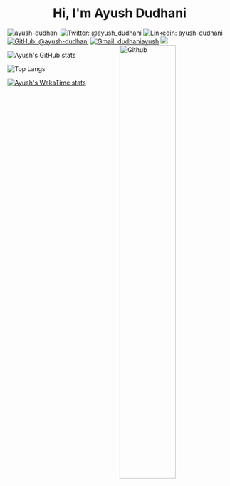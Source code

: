 <h4 align="center"> 
  
<h1 align="center">Hi, I'm Ayush Dudhani </h1>
 
<p align="centre"> <img src="https://komarev.com/ghpvc/?username=ayush-dudhani&color=blueviolet" alt="ayush-dudhani" /> 
<a href="https://twitter.com/ayush_dudhani"><img src="https://img.shields.io/twitter/follow/ayush_dudhani?style=social" alt="Twitter: @ayush_dudhani"></a>
<a href="https://www.linkedin.com/in/ayush-dudhani-00b521200/"><img src="https://img.shields.io/badge/Ayush%20Dudhani-blue?style=flat-square&amp;logo=Linkedin&amp;logoColor=white&amp;link=https://www.linkedin.com/in/ayush-dudhani-00b521200/" alt="Linkedin: ayush-dudhani"></a>
<a href="https://github.com/ayush-dudhani"><img src="https://img.shields.io/github/followers/ayush-dudhani?style=social" alt="GitHub: @ayush-dudhani"></a>
<a href="mailto:dudhaniayush@gmail.com"><img src="https://img.shields.io/badge/Gmail-dudhaniayush-red" alt="Gmail: dudhaniayush"></a>
<a href=https://wakatime.com/@8070acdb-aa1b-4e40-813b-29e0bf7f0843><img src="https://wakatime.com/badge/user/8070acdb-aa1b-4e40-813b-29e0bf7f0843.svg"></img></a>

<img style="padding-left: 0px" width="50%" align="right" alt="Github" src="https://c.tenor.com/zn8iyusePtgAAAAC/tenor.gif" />


![Ayush's GitHub stats](https://github-readme-stats.vercel.app/api?username=ayush-dudhani&show_icons=true&show=reviews,discussions_started,discussions_answered,prs_merged,prs_merged_percentage&card_width=300)

![Top Langs](https://github-readme-stats.vercel.app/api/top-langs/?username=ayush-dudhani&layout=compact)

[![Ayush's WakaTime stats](https://github-readme-stats.vercel.app/api/wakatime?username=dudhaniayush)](https://github.com/anuraghazra/github-readme-stats)



